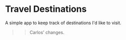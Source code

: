# Travel Destinations

A simple app to keep track of destinations I'd like to visit.

>> Carlos' changes.
